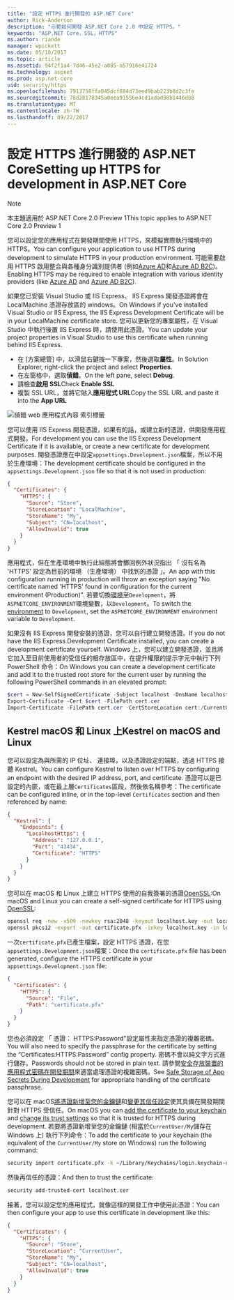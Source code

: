 ```yaml
---
title: "設定 HTTPS 進行開發的 ASP.NET Core"
author: Rick-Anderson
description: "示範如何開發 ASP.NET Core 2.0 中設定 HTTPS。"
keywords: "ASP.NET Core，SSL，HTTPS"
ms.author: riande
manager: wpickett
ms.date: 05/10/2017
ms.topic: article
ms.assetid: 94f2f1a4-7d46-45e2-a085-a57916e41724
ms.technology: aspnet
ms.prod: asp.net-core
uid: security/https
ms.openlocfilehash: 7913758ffa045dcf884d73eed9bab223b8d2c3fe
ms.sourcegitcommit: 78d28178345a0eea91556e4cd1adad98b1446db8
ms.translationtype: MT
ms.contentlocale: zh-TW
ms.lasthandoff: 09/22/2017
---
```

# <a name="setting-up-https-for-development-in-aspnet-core"></a><span data-ttu-id="1166c-104">設定 HTTPS 進行開發的 ASP.NET Core</span><span class="sxs-lookup"><span data-stu-id="1166c-104">Setting up HTTPS for development in ASP.NET Core</span></span>

> [!NOTE] 
> <span data-ttu-id="1166c-105">本主題適用於 ASP.NET Core 2.0 Preview 1</span><span class="sxs-lookup"><span data-stu-id="1166c-105">This topic applies to ASP.NET Core 2.0 Preview 1</span></span>

<span data-ttu-id="1166c-106">您可以設定您的應用程式在開發期間使用 HTTPS，來模擬實際執行環境中的 HTTPS。</span><span class="sxs-lookup"><span data-stu-id="1166c-106">You can configure your application to use HTTPS during development to simulate HTTPS in your production environment.</span></span> <span data-ttu-id="1166c-107">可能需要啟用 HTTPS 啟用整合與各種身分識別提供者 (例如[Azure AD](https://azure.microsoft.com/services/active-directory)和[Azure AD B2C](https://azure.microsoft.com/services/active-directory-b2c/))。</span><span class="sxs-lookup"><span data-stu-id="1166c-107">Enabling HTTPS may be required to enable integration with various identity providers (like [Azure AD](https://azure.microsoft.com/services/active-directory) and [Azure AD B2C](https://azure.microsoft.com/services/active-directory-b2c/)).</span></span>

<a name="iisxpress"></a>

<span data-ttu-id="1166c-108">如果您已安裝 Visual Studio 或 IIS Express、 IIS Express 開發憑證將會在 LocalMachine 憑證存放區的 windows。</span><span class="sxs-lookup"><span data-stu-id="1166c-108">On Windows if you’ve installed Visual Studio or IIS Express, the IIS Express Development Certificate will be in your LocalMachine certificate store.</span></span> <span data-ttu-id="1166c-109">您可以更新您的專案屬性，在 Visual Studio 中執行後置 IIS Express 時，請使用此憑證。</span><span class="sxs-lookup"><span data-stu-id="1166c-109">You can update your project properties in Visual Studio to use this certificate when running behind IIS Express.</span></span>

   * <span data-ttu-id="1166c-110">在 [方案總管] 中，以滑鼠右鍵按一下專案，然後選取**屬性**。</span><span class="sxs-lookup"><span data-stu-id="1166c-110">In Solution Explorer, right-click the project and select **Properties**.</span></span>
   * <span data-ttu-id="1166c-111">在左窗格中，選取**偵錯**。</span><span class="sxs-lookup"><span data-stu-id="1166c-111">On the left pane, select **Debug**.</span></span>
   * <span data-ttu-id="1166c-112">請檢查**啟用 SSL**</span><span class="sxs-lookup"><span data-stu-id="1166c-112">Check **Enable SSL**</span></span>
   * <span data-ttu-id="1166c-113">複製 SSL URL，並將它貼入**應用程式 URL**</span><span class="sxs-lookup"><span data-stu-id="1166c-113">Copy the SSL URL and paste it into the **App URL**</span></span>

![偵錯 web 應用程式內容 索引標籤](enforcing-ssl/_static/ssl.png)

<span data-ttu-id="1166c-115">您可以使用 IIS Express 開發憑證，如果有的話，或建立新的憑證，供開發應用程式開發。</span><span class="sxs-lookup"><span data-stu-id="1166c-115">For development you can use the IIS Express Development Certificate if it is available, or create a new certificate for development purposes.</span></span> <span data-ttu-id="1166c-116">開發憑證應在中設定`appsettings.Development.json`檔案，所以不用於生產環境：</span><span class="sxs-lookup"><span data-stu-id="1166c-116">The development certificate should be configured in the `appsettings.Development.json` file so that it is not used in production:</span></span>

```json
{
  "Certificates": {
    "HTTPS": {
      "Source": "Store",
      "StoreLocation": "LocalMachine",
      "StoreName": "My",
      "Subject": "CN=localhost",
      "AllowInvalid": true
    }
  }
}
```

<span data-ttu-id="1166c-117">應用程式，但在生產環境中執行此組態將會擲回例外狀況指出 「 沒有名為 'HTTPS' 設定為目前的環境 （生產環境） 中找到的憑證 」。</span><span class="sxs-lookup"><span data-stu-id="1166c-117">An app with this configuration running in production will throw an exception saying "No certificate named 'HTTPS' found in configuration for the current environment (Production)".</span></span> <span data-ttu-id="1166c-118">若要切換[環境](xref:fundamentals/environments)至`Development`，將`ASPNETCORE_ENVIRONMENT`環境變數，以`Development`。</span><span class="sxs-lookup"><span data-stu-id="1166c-118">To switch the [environment](xref:fundamentals/environments) to `Development`, set the `ASPNETCORE_ENVIRONMENT` environment variable to `Development`.</span></span>

<span data-ttu-id="1166c-119">如果沒有 IIS Express 開發安裝的憑證，您可以自行建立開發憑證。</span><span class="sxs-lookup"><span data-stu-id="1166c-119">If you do not have the IIS Express Development Certificate installed, you can create a development certificate yourself.</span></span> <span data-ttu-id="1166c-120">Windows 上，您可以建立開發憑證，並且將它加入至目前使用者的受信任的根存放區中，在提升權限的提示字元中執行下列 PowerShell 命令：</span><span class="sxs-lookup"><span data-stu-id="1166c-120">On Windows you can create a development certificate and add it to the trusted root store for the current user by running the following PowerShell commands in an elevated prompt:</span></span>

```powershell
$cert = New-SelfSignedCertificate -Subject localhost -DnsName localhost -FriendlyName "ASP.NET Core Development" -KeyUsage DigitalSignature -TextExtension @("2.5.29.37={text}1.3.6.1.5.5.7.3.1") 
Export-Certificate -Cert $cert -FilePath cert.cer
Import-Certificate -FilePath cert.cer -CertStoreLocation cert:/CurrentUser/Root
```

<a name="OpenSSL"></a>

## <a name="kestrel-on--macos-and-linux"></a><span data-ttu-id="1166c-121">Kestrel macOS 和 Linux 上</span><span class="sxs-lookup"><span data-stu-id="1166c-121">Kestrel on  macOS and Linux</span></span>

<span data-ttu-id="1166c-122">您可以設定為與所需的 IP 位址、 連接埠，以及憑證設定的端點，透過 HTTPS 接聽 Kestrel。</span><span class="sxs-lookup"><span data-stu-id="1166c-122">You can  configure Kestrel to listen over HTTPS by configuring an endpoint with the desired IP address, port, and certificate.</span></span> <span data-ttu-id="1166c-123">憑證可以是已設定的內嵌，或在最上層`Certificates`區段，然後依名稱參考：</span><span class="sxs-lookup"><span data-stu-id="1166c-123">The certificate can be configured inline, or in the top-level `Certificates` section and then referenced by name:</span></span>

```json
{
  "Kestrel": {
    "Endpoints": {
      "LocalhostHttps": {
        "Address": "127.0.0.1",
        "Port": "43434",
        "Certificate": "HTTPS"
      }
    }
  }
}

```

<span data-ttu-id="1166c-124">您可以在 macOS 和 Linux 上建立 HTTPS 使用的自我簽署的憑證[OpenSSL](https://www.openssl.org/):</span><span class="sxs-lookup"><span data-stu-id="1166c-124">On macOS and Linux you can create a self-signed certificate for HTTPS using [OpenSSL](https://www.openssl.org/):</span></span>

```bash
openssl req -new -x509 -newkey rsa:2048 -keyout localhost.key -out localhost.cer -days 365 -subj /CN=localhost
openssl pkcs12 -export -out certificate.pfx -inkey localhost.key -in localhost.cer
```

<span data-ttu-id="1166c-125">一次`certificate.pfx`已產生檔案，設定 HTTPS 憑證，在您`appsettings.Development.json`檔案：</span><span class="sxs-lookup"><span data-stu-id="1166c-125">Once the `certificate.pfx` file has been generated, configure the HTTPS certificate in your `appsettings.Development.json` file:</span></span>

```json
{
  "Certificates": {
    "HTTPS": {
      "Source": "File",
      "Path": "certificate.pfx"
    }
  }
}
```

<span data-ttu-id="1166c-126">您也必須設定 「 憑證： HTTPS:Password"設定屬性來指定憑證的複雜密碼。</span><span class="sxs-lookup"><span data-stu-id="1166c-126">You will also need to specify the passphrase for the certificate by setting the “Certificates:HTTPS:Password” config property.</span></span> <span data-ttu-id="1166c-127">密碼不會以純文字方式進行儲存。</span><span class="sxs-lookup"><span data-stu-id="1166c-127">Passwords should not be stored in plain text.</span></span> <span data-ttu-id="1166c-128">請參閱[安全存放裝置的應用程式密碼在開發期間](app-secrets.md)來適當處理憑證的複雜密碼。</span><span class="sxs-lookup"><span data-stu-id="1166c-128">See [Safe Storage of App Secrets During Development](app-secrets.md) for appropriate handling of the certificate passphrase.</span></span>

<span data-ttu-id="1166c-129">您可以在 macOS[將憑證新增至您的金鑰鏈](https://support.apple.com/kb/PH20129?locale=en_US)和[變更其信任設定](https://support.apple.com/kb/PH20127?locale=en_US&viewlocale=en_US)使其具備在開發期間針對 HTTPS 受信任。</span><span class="sxs-lookup"><span data-stu-id="1166c-129">On macOS you can [add the certificate to your keychain](https://support.apple.com/kb/PH20129?locale=en_US) and [change its trust settings](https://support.apple.com/kb/PH20127?locale=en_US&viewlocale=en_US) so that it is trusted for HTTPS during development.</span></span> <span data-ttu-id="1166c-130">若要將憑證新增至您的金鑰鏈 (相當於`CurrentUser/My`儲存在 Windows 上) 執行下列命令：</span><span class="sxs-lookup"><span data-stu-id="1166c-130">To add the certificate to your keychain (the equivalent of the `CurrentUser/My` store on Windows) run the following command:</span></span>

```bash
security import certificate.pfx -k ~/Library/Keychains/login.keychain-db
```

<span data-ttu-id="1166c-131">然後再信任的憑證：</span><span class="sxs-lookup"><span data-stu-id="1166c-131">And then to trust the certificate:</span></span>

```bash
security add-trusted-cert localhost.cer
```

<span data-ttu-id="1166c-132">接著，您可以設定您的應用程式，就像這樣的開發工作中使用此憑證：</span><span class="sxs-lookup"><span data-stu-id="1166c-132">You can then configure your app to use this certificate in development like this:</span></span>

```json
{
  "Certificates": {
    "HTTPS": {
      "Source": "Store",
      "StoreLocation": "CurrentUser",
      "StoreName": "My",
      "Subject": "CN=localhost",
      "AllowInvalid": true
    }
  }
}
```
